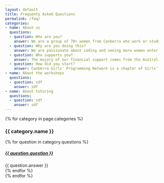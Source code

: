 ```yaml
---
layout: default
title: Frequenty Asked Questions
permalink: /faq/
categories:
- name: About us
  questions:
  - question: Who are you?
    answer: We are a group of 70+ women from Canberra who work or study in areas such as IT, cybersecuity, software engineering, computer science, research and mathematics. We come from a wide range of organisations like the Australian Signals Directorate, CSIRO, Telstra, Australian Government, ANU and high schools. We contribute our time larely or (more usually) entirely voluntarily.
  - question: Why are you doing this?
    answer: We are passionate about coding and seeing more women enter careers in coding! We've all experienced the barriers to entry into our field for women and we want to break those down for the next generation.
  - question: Who supports you?
    answer: The majory of our financial support comes from the Australian Signals Directorate, with some contributions from other employers in the form of time off in lieu.
  - question: How did you start?
    answer: Canberra Girls' Programming Network is a chapter of Girls' Programming Network (GPN) Australia. GPN started in Sydney through the University of Sydney and the National Computer Science School. In 2016 GPN expanded to Canberra and we became the first interstate chapter. Since then, chapters have started in Perth and Cairns.
- name: About the workshops
  questions:
  - question: sdf
    answer: sdf
- name: About tutoring
  questions:
  - question: sdf
    answer: sdf
---
```


{% for category in page.categories %}
<h3>{{ category.name }}</h3>
<div id="{{ category.name | slugify }}" role="tablist" class="bottom-padded">
  {% for question in category.questions %}
  <div class="card shadow">
    <div class="card-header" role="tab" id="heading{{ category.name | slugify }}{{ forloop.index }}">
      <h5 class="mb-0">
        <a class="collapsed" data-toggle="collapse" href="#collapse{{ category.name | slugify }}{{ forloop.index }}" aria-expanded="false" aria-controls="collapse{{ category.name | slugify }}{{ forloop.index }}">
          {{ question.question }}
        </a>
      </h5>
    </div>
    <div id="collapse{{ category.name | slugify }}{{ forloop.index }}" class="collapse" role="tabpanel" aria-labelledby="heading{{ category.name | slugify }}{{ forloop.index }}" data-parent="#{{ category.name | slugify }}">
      <div class="card-block">
        {{ question.answer }}
      </div>
    </div>
  </div>
  {% endfor %}
</div>
{% endfor %}
